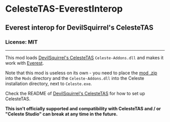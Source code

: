 # CelesteTAS-EverestInterop

## Everest interop for DevilSquirrel's CelesteTAS

### License: MIT

----

This mod loads [DevilSquirrel's CelesteTAS](https://github.com/ShootMe/CelesteTAS) `Celeste-Addons.dll` and makes it work with [Everest](https://github.com/EverestAPI/Everest).

Note that this mod is useless on its own - you need to place the [mod .zip](https://github.com/EverestAPI/CelesteTAS-EverestInterop/releases) into the `Mods` directory and the `Celeste-Addons.dll` into the Celeste installation directory, next to `Celeste.exe`.

Check the README of [DevilSquirrel's CelesteTAS](https://github.com/ShootMe/CelesteTAS) for how to set up CelesteTAS.

**This isn't officially supported and compatibility with CelesteTAS and / or "Celeste Studio" can break at any time in the future.**
